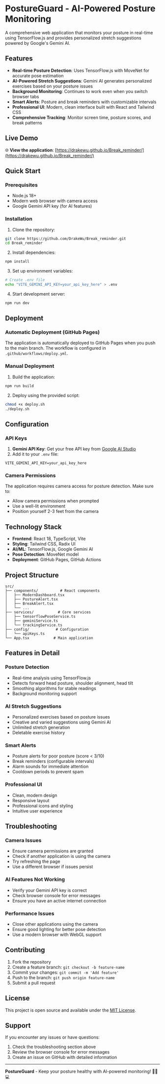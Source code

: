 # PostureGuard - AI-Powered Posture Monitoring

A comprehensive web application that monitors your posture in real-time using TensorFlow.js and provides personalized stretch suggestions powered by Google's Gemini AI.

## Features

- **Real-time Posture Detection**: Uses TensorFlow.js with MoveNet for accurate pose estimation
- **AI-Powered Stretch Suggestions**: Gemini AI generates personalized exercises based on your posture issues
- **Background Monitoring**: Continues to work even when you switch browser tabs
- **Smart Alerts**: Posture and break reminders with customizable intervals
- **Professional UI**: Modern, clean interface built with React and Tailwind CSS
- **Comprehensive Tracking**: Monitor screen time, posture scores, and break patterns

## Live Demo

🌐 **View the application**: [https://drakewu.github.io/Break_reminder/](https://drakewu.github.io/Break_reminder/)

## Quick Start

### Prerequisites

- Node.js 18+ 
- Modern web browser with camera access
- Google Gemini API key (for AI features)

### Installation

1. Clone the repository:
```bash
git clone https://github.com/DrakeWu/Break_reminder.git
cd Break_reminder
```

2. Install dependencies:
```bash
npm install
```

3. Set up environment variables:
```bash
# Create .env file
echo "VITE_GEMINI_API_KEY=your_api_key_here" > .env
```

4. Start development server:
```bash
npm run dev
```

## Deployment

### Automatic Deployment (GitHub Pages)

The application is automatically deployed to GitHub Pages when you push to the main branch. The workflow is configured in `.github/workflows/deploy.yml`.

### Manual Deployment

1. Build the application:
```bash
npm run build
```

2. Deploy using the provided script:
```bash
chmod +x deploy.sh
./deploy.sh
```

## Configuration

### API Keys

1. **Gemini API Key**: Get your free API key from [Google AI Studio](https://makersuite.google.com/app/apikey)
2. Add it to your `.env` file:
```
VITE_GEMINI_API_KEY=your_api_key_here
```

### Camera Permissions

The application requires camera access for posture detection. Make sure to:
- Allow camera permissions when prompted
- Use a well-lit environment
- Position yourself 2-3 feet from the camera

## Technology Stack

- **Frontend**: React 18, TypeScript, Vite
- **Styling**: Tailwind CSS, Radix UI
- **AI/ML**: TensorFlow.js, Google Gemini AI
- **Pose Detection**: MoveNet model
- **Deployment**: GitHub Pages, GitHub Actions

## Project Structure

```
src/
├── components/          # React components
│   ├── ModernDashboard.tsx
│   ├── PostureAlert.tsx
│   ├── BreakAlert.tsx
│   └── ...
├── services/           # Core services
│   ├── tensorflowPoseService.ts
│   ├── geminiService.ts
│   └── trackingService.ts
├── config/            # Configuration
│   └── apiKeys.ts
└── App.tsx           # Main application
```

## Features in Detail

### Posture Detection
- Real-time analysis using TensorFlow.js
- Detects forward head posture, shoulder alignment, head tilt
- Smoothing algorithms for stable readings
- Background monitoring support

### AI Stretch Suggestions
- Personalized exercises based on posture issues
- Creative and varied suggestions using Gemini AI
- Unlimited stretch generation
- Deletable exercise history

### Smart Alerts
- Posture alerts for poor posture (score < 3/10)
- Break reminders (configurable intervals)
- Alarm sounds for immediate attention
- Cooldown periods to prevent spam

### Professional UI
- Clean, modern design
- Responsive layout
- Professional icons and styling
- Intuitive user experience

## Troubleshooting

### Camera Issues
- Ensure camera permissions are granted
- Check if another application is using the camera
- Try refreshing the page
- Use a different browser if issues persist

### AI Features Not Working
- Verify your Gemini API key is correct
- Check browser console for error messages
- Ensure you have an active internet connection

### Performance Issues
- Close other applications using the camera
- Ensure good lighting for better pose detection
- Use a modern browser with WebGL support

## Contributing

1. Fork the repository
2. Create a feature branch: `git checkout -b feature-name`
3. Commit your changes: `git commit -m 'Add feature'`
4. Push to the branch: `git push origin feature-name`
5. Submit a pull request

## License

This project is open source and available under the [MIT License](LICENSE).

## Support

If you encounter any issues or have questions:
1. Check the troubleshooting section above
2. Review the browser console for error messages
3. Create an issue on GitHub with detailed information

---

**PostureGuard** - Keep your posture healthy with AI-powered monitoring! 🧘‍♀️💻